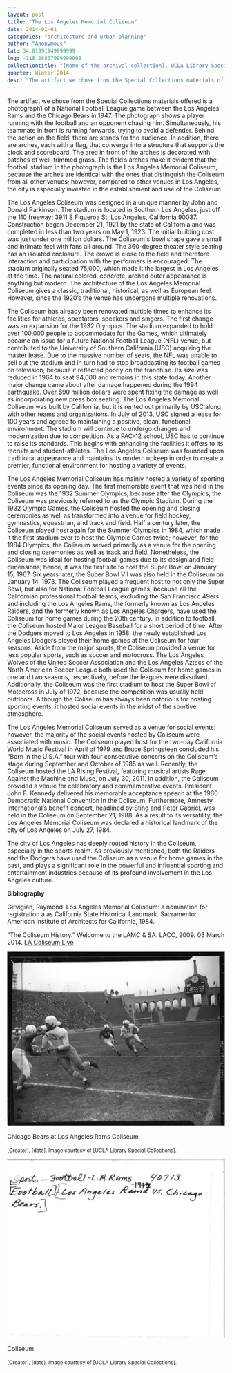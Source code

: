 ```yaml
---
layout: post
title: "The Los Angeles Memorial Coliseum"
date: 2014-01-01
categories: "architecture and urban planning"
author: "Anonymous"
lat: 34.01391949999999
lng: -118.28807999999998
collectiontitle: "[Name of the archival collection], UCLA Library Special Collections"
quarter: Winter 2014
desc: "The artifact we chose from the Special Collections materials offered is a photograph of a National Football League game between the Los Angeles Rams and the Chicago Bears in 1947. The photograph shows a player running with the football and an opponent chasing him. Simultaneously, his teammate in front is running forwards, trying to avoid a defender. Behind the action on the field, there are stands for the audience. In addition, there are arches, each with a flag, that converge into a structure that supports the clock and scoreboard. The area in front of the arches is decorated with patches of well-trimmed grass. The field’s arches make it evident that the football stadium in the photograph is the Los Angeles Memorial Coliseum, because the arches are identical with the ones that distinguish the Coliseum from all other venues; however, compared to other venues in Los Angeles, the city is especially invested in the establishment and use of the Coliseum."
---
```

The artifact we chose from the Special Collections materials offered is a photograph1 of a National Football League game between the Los Angeles Rams and the Chicago Bears in 1947. The photograph shows a player running with the football and an opponent chasing him. Simultaneously, his teammate in front is running forwards, trying to avoid a defender. Behind the action on the field, there are stands for the audience. In addition, there are arches, each with a flag, that converge into a structure that supports the clock and scoreboard. The area in front of the arches is decorated with patches of well-trimmed grass. The field’s arches make it evident that the football stadium in the photograph is the Los Angeles Memorial Coliseum, because the arches are identical with the ones that distinguish the Coliseum from all other venues; however, compared to other venues in Los Angeles, the city is especially invested in the establishment and use of the Coliseum.

The Los Angeles Coliseum was designed in a unique manner by John and Donald Parkinson. The stadium is located in Southern Los Angeles, just off the 110 freeway; 3911 S Figueroa St, Los Angeles, California 90037. Construction began December 21, 1921 by the state of California and was completed in less than two years on May 1, 1923. The initial building cost was just under one million dollars. The Coliseum's bowl shape gave a small and intimate feel with fans all around. The 360-degree theater style seating has an isolated enclosure. The crowd is close to the field and therefore interaction and participation with the performers is encouraged. The stadium originally seated 75,000, which made it the largest in Los Angeles at the time. The natural colored, concrete, arched outer appearance is anything but modern. The architecture of the Los Angeles Memorial Coliseum gives a classic, traditional, historical, as well as European feel. However, since the 1920’s the venue has undergone multiple renovations.

The Coliseum has already been renovated multiple times to enhance its facilities for athletes, spectators, speakers and singers. The first change was an expansion for the 1932 Olympics. The stadium expanded to hold over 100,000 people to accommodate for the Games, which ultimately became an issue for a future National Football League (NFL) venue, but contributed to the University of Southern California (USC) acquiring the master lease. Due to the massive number of seats, the NFL was unable to sell out the stadium and in turn had to stop broadcasting its football games on television, because it reflected poorly on the franchise. Its size was reduced in 1964 to seat 94,000 and remains in this state today. Another major change came about after damage happened during the 1994 earthquake. Over $90 million dollars were spent fixing the damage as well as incorporating new press box seating. The Los Angeles Memorial Coliseum was built by California, but it is rented out primarily by USC along with other teams and organizations. In July of 2013, USC signed a lease for 100 years and agreed to maintaining a positive, clean, functional environment. The stadium will continue to undergo changes and modernization due to competition. As a PAC-12 school, USC has to continue to raise its standards. This begins with enhancing the facilities it offers to its recruits and student-athletes. The Los Angeles Coliseum was founded upon traditional appearance and maintains its modern upkeep in order to create a premier, functional environment for hosting a variety of events.

The Los Angeles Memorial Coliseum has mainly hosted a variety of sporting events since its opening day. The first memorable event that was held in the Coliseum was the 1932 Summer Olympics, because after the Olympics, the Coliseum was previously referred to as the Olympic Stadium. During the 1932 Olympic Games, the Coliseum hosted the opening and closing ceremonies as well as transformed into a venue for field hockey, gymnastics, equestrian, and track and field. Half a century later, the Coliseum played host again for the Summer Olympics in 1984, which made it the first stadium ever to host the Olympic Games twice; however, for the 1984 Olympics, the Coliseum served primarily as a venue for the opening and closing ceremonies as well as track and field. Nonetheless, the Coliseum was ideal for hosting football games due to its design and field dimensions; hence, it was the first site to host the Super Bowl on January 15, 1967. Six years later, the Super Bowl VII was also held in the Coliseum on January 14, 1973. The Coliseum played a frequent host to not only the Super Bowl, but also for National Football League games, because all the Californian professional football teams, excluding the San Francisco 49ers and including the Los Angeles Rams, the formerly known as Los Angeles Raiders, and the formerly known as Los Angeles Chargers, have used the Coliseum for home games during the 20th century. In addition to football, the Coliseum hosted Major League Baseball for a short period of time. After the Dodgers moved to Los Angeles in 1958, the newly established Los Angeles Dodgers played their home games at the Coliseum for four seasons. Aside from the major sports, the Coliseum provided a venue for less popular sports, such as soccer and motocross. The Los Angeles Wolves of the United Soccer Association and the Los Angeles Aztecs of the North American Soccer League both used the Coliseum for home games in one and two seasons, respectively, before the leagues were dissolved. Additionally, the Coliseum was the first stadium to host the Super Bowl of Motocross in July of 1972, because the competition was usually held outdoors. Although the Coliseum has always been notorious for hosting sporting events, it hosted social events in the midst of the sportive atmosphere.

The Los Angeles Memorial Coliseum served as a venue for social events; however, the majority of the social events hosted by Coliseum were associated with music. The Coliseum played host for the two-day California World Music Festival in April of 1979 and Bruce Springsteen concluded his “Born in the U.S.A.” tour with four consecutive concerts on the Coliseum’s stage during September and October of 1985 as well. Recently, the Coliseum hosted the LA Rising Festival, featuring musical artists Rage Against the Machine and Muse, on July 30, 2011. In addition, the Coliseum provided a venue for celebratory and commemorative events. President John F. Kennedy delivered his memorable acceptance speech at the 1960 Democratic National Convention in the Coliseum. Furthermore, Amnesty International’s benefit concert, headlined by Sting and Peter Gabriel, was held in the Coliseum on September 21, 1988. As a result to its versatility, the Los Angeles Memorial Coliseum was declared a historical landmark of the city of Los Angeles on July 27, 1984.

The city of Los Angeles has deeply rooted history in the Coliseum, especially in the sports realm. As previously mentioned, both the Raiders and the Dodgers have used the Coliseum as a venue for home games in the past, and plays a significant role in the powerful and influential sporting and entertainment industries because of its profound involvement in the Los Angeles culture.


**Bibliography**

Girvigian, Raymond. Los Angeles Memorial Coliseum: a nomination for registration a as California State Historical Landmark. Sacramento: American Institute of Architects for California, 1984.

“The Coliseum History.” Welcome to the LAMC &amp; SA. LACC, 2009. 03 March 2014. <a target="_blank" href="http://www.lacoliseumlive.com/joomla/index.php?option=com_content&amp;view=article&amp;id=60&amp;Itemid=69" type="url"> LA Coliseum Live </a> 


<img src='../images/coliseum_1.jpg' alt='Photograph of football players from the Ls Angeles Rams and the Chicago Bears on a field in the middle of a play.'>
<figcaption><p>Chicago Bears at Los Angeles Rams Coliseum</p><p><small>[Creator], [date]. Image courtesy of [UCLA Library Special Collections].</small></p>
<img src='../images/coliseum_2.jpg' alt='Inscription on the back of the photograph states sports - football - Los Angeles Rams vs. Chicago Bears 1947'>
<figcaption><p>Coliseum</p><p><small>[Creator], [date]. Image courtesy of [UCLA Library Special Collections].</small></p>
